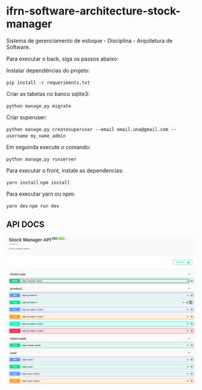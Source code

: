 # ifrn-software-architecture-stock-manager

Sistema de gerenciamento de estoque - Disciplina - Arquitetura de Software.

Para executar o back, siga os passos abaixo:

Instalar dependências do projeto:

`pip install -r requeriments.txt`

Criar as tabelas no banco sqlite3:

`python manage.py migrate`

Criar superuser:

`python manage.py createsuperuser --email email.una@gmail.com --username my_name_admin`

Em seguinda execute o comando:

`python manage.py runserver`

Para executar o front, instale as dependencias:

`yarn install`
`npm install`

Para executar yarn ou npm:

`yarn dev`
`npm run dev`

## API DOCS

![layout application](api-docs.png)
